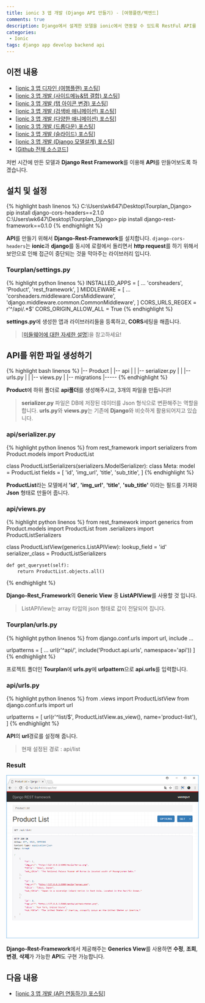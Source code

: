 ```yaml
---
title: ionic 3 앱 개발 (Django API 만들기) - [여행플랜/백엔드]
comments: true
description: Django에서 설계한 모델을 ionic에서 연동할 수 있도록 RestFul API를 만들어 보도록 하겠습니다.
categories:
 - Ionic
tags: django app develop backend api
---
```


## 이전 내용

- [[ionic 3 앱 디자인 (여행플랜) 포스팅](http://jangwon.io/ionic/2018/02/03/ionic3-tourplan-project-01/)]
- [[ionic 3 앱 개발 (사이드메뉴&탭 결합) 포스팅](http://jangwon.io/ionic/2018/02/04/ionic3-tourplan-project-02/)]
- [[ionic 3 앱 개발 (탭 아이콘 변경) 포스팅](http://jangwon.io/ionic/2018/02/05/ionic3-tourplan-project-03/)]
- [[ionic 3 앱 개발 (검색바 애니메이션) 포스팅](http://jangwon.io/ionic/2018/02/06/ionic3-tourplan-project-04/)]
- [[ionic 3 앱 개발 (다양한 애니메이션) 포스팅](http://jangwon.io/ionic/2018/02/07/ionic3-tourplan-project-05/)]
- [[ionic 3 앱 개발 (드롭다운) 포스팅](http://jangwon.io/ionic/2018/02/09/ionic3-tourplan-project-06/)]
- [[ionic 3 앱 개발 (슬라이드) 포스팅](http://jangwon.io/ionic/2018/02/11/ionic3-tourplan-project-07/)]
- [[ionic 3 앱 개발 (Django 모델설계) 포스팅](http://jangwon.io/ionic/2018/02/12/ionic3-tourplan-project-08/)]
- [[Github 전체 소스코드](https://github.com/wkddnjset/MiniProject-TourPlan)]

저번 시간에 만든 모델과 **Django Rest Framework**를 이용해 **API**를 만들어보도록 하겠습니다.

## 설치 및 설정

{% highlight bash linenos %}
C:\Users\wk647\Desktop\Tourplan_Django> pip install django-cors-headers==2.1.0
C:\Users\wk647\Desktop\Tourplan_Django> pip install django-rest-framework==0.1.0
{% endhighlight %}

**API**를 만들기 위해서 **Django-Rest-Framework**를 설치합니다. `django-cors-headers`는 **ionic**과 **django**를 동시에 로컬에서 돌리면서 **http request**를 하기 위해서 보안으로 인해 접근이 중단되는 것을 막아주는 라이브러리 입니다.

### Tourplan/settings.py

{% highlight python linenos %}
INSTALLED_APPS = [
    ...
    'corsheaders',
    'Product',
    'rest_framework',
]
MIDDLEWARE = [
    ...
    'corsheaders.middleware.CorsMiddleware',
    'django.middleware.common.CommonMiddleware',
]
CORS_URLS_REGEX = r'^/api/.*$'
CORS_ORIGIN_ALLOW_ALL = True
{% endhighlight %}

**settings.py**에 생성한 앱과 라이브러리들을 등록하고, **CORS**세팅을 해줍니다.

> [[미들웨어에 대한 자세한 설명](http://uiandwe.tistory.com/1160)]을 참고하세요!

## API를 위한 파일 생성하기

{% highlight bash linenos %}
|-- Product
|   |-- api
|   |   |-- serializer.py
|   |   |-- urls.py
|   |   |-- views.py
|   |-- migrations
|-----
{% endhighlight %}

**Product**에 하위 폴더로 **api폴더**를 생성해주시고, 3개의 파일을 만듭니다!!

> **serializer.py** 파일은 DB에 저장된 데이터를 Json 형식으로 변환해주는 역할을 합니다. **urls.py**와 **views.py**는 기존에 **Django**와 비슷하게 활용되어지고 있습니다.

### api/serializer.py

{% highlight python linenos %}
from rest_framework import serializers
from Product.models import ProductList

class ProductListSerializers(serializers.ModelSerializer):
    class Meta:
        model = ProductList
        fields = [
            'id',
            'img_url',
            'title',
            'sub_title',
        ]
{% endhighlight %}

**ProductList**라는 모델에서 **'id'**, **'img_url'**, **'title'**, **'sub_title'** 이라는 필드를 가져와 **Json** 형태로 만들어 줍니다.

### api/views.py

{% highlight python linenos %}
from rest_framework import generics
from Product.models import ProductList
from .serializers import ProductListSerializers

class ProductListView(generics.ListAPIView):
    lookup_field = 'id'
    serializer_class = ProductListSerializers

    def get_queryset(self):
        return ProductList.objects.all()
{% endhighlight %}

**Django-Rest_Framework**의 **Generic View** 중 **ListAPIView**를 사용할 것 입니다.

> ListAPIView는 array 타입의 json 형태로 값이 전달되어 집니다.

### Tourplan/urls.py

{% highlight python linenos %}
from django.conf.urls import url, include
...

urlpatterns = [
    ...
    url(r'^api/', include('Product.api.urls', namespace='api'))
]
{% endhighlight %}

프로젝트 폴더인 **Tourplan**에 **urls.py**에 **urlpattern**으로 **api.urls**를 입력합니다.

### api/urls.py

{% highlight python linenos %}
from .views import ProductListView
from django.conf.urls import url

urlpatterns = [
    url(r'^list/$', ProductListView.as_view(), name='product-list'),
]
{% endhighlight %}

**API**의 **url**경로를 설정해 줍니다.

> 현재 설정된 경로 : api/list 

### Result

![api-result-01](https://raw.githubusercontent.com/wkddnjset/wkddnjset.github.io/master/_posts/images/2018-02-12/api_result-01.png)

**Django-Rest-Framework**에서 제공해주는 **Generics View**를 사용하면 **수정**, **조회**, **변경**, **삭제**가 가능한 **API**도 구현 가능합니다.

## 다음 내용

- [[ionic 3 앱 개발 (API 연동하기) 포스팅](https://wkddnjset.github.io/2018/02/14/ionic3-tourplan-project-10/)]
